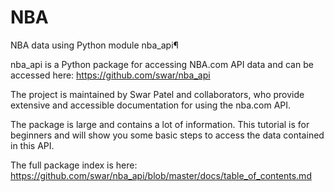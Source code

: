 # NBA

NBA data using Python module nba_api¶

nba_api is a Python package for accessing NBA.com API data and can be accessed here: https://github.com/swar/nba_api

The project is maintained by Swar Patel and collaborators, who provide extensive and accessible documentation for using the nba.com API.

The package is large and contains a lot of information. This tutorial is for beginners and will show you some basic steps to access the data contained in this API.

The full package index is here: https://github.com/swar/nba_api/blob/master/docs/table_of_contents.md
